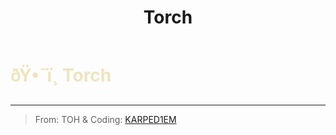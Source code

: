 ﻿---
lang: en-US
title: Torch
prev: Tiebreaker
next: Watcher
---
# <font color=#eee5be>ðŸ•¯ï¸ <b>Torch</b></font> <Badge text="Helpful" type="tip" vertical="middle"/>
---

> From: TOH & Coding: [KARPED1EM](https://github.com/KARPED1EM)



